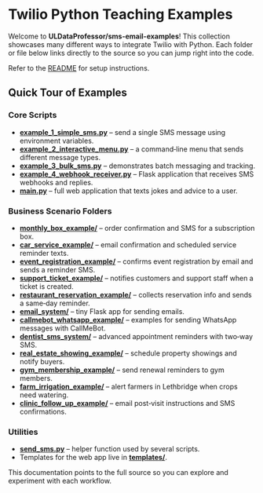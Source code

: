 ---
---

# Twilio Python Teaching Examples

Welcome to **ULDataProfessor/sms-email-examples**! This collection showcases many different ways to integrate Twilio with Python. Each folder or file below links directly to the source so you can jump right into the code.

Refer to the [README](../README.md) for setup instructions.

## Quick Tour of Examples

### Core Scripts

- **[example_1_simple_sms.py](../example_1_simple_sms.py)** – send a single SMS message using environment variables.
- **[example_2_interactive_menu.py](../example_2_interactive_menu.py)** – a command‑line menu that sends different message types.
- **[example_3_bulk_sms.py](../example_3_bulk_sms.py)** – demonstrates batch messaging and tracking.
- **[example_4_webhook_receiver.py](../example_4_webhook_receiver.py)** – Flask application that receives SMS webhooks and replies.
- **[main.py](../main.py)** – full web application that texts jokes and advice to a user.

### Business Scenario Folders

- **[monthly_box_example/](../monthly_box_example/)** – order confirmation and SMS for a subscription box.
- **[car_service_example/](../car_service_example/)** – email confirmation and scheduled service reminder texts.
- **[event_registration_example/](../event_registration_example/)** – confirms event registration by email and sends a reminder SMS.
- **[support_ticket_example/](../support_ticket_example/)** – notifies customers and support staff when a ticket is created.
- **[restaurant_reservation_example/](../restaurant_reservation_example/)** – collects reservation info and sends a same‑day reminder.
- **[email_system/](../email_system/)** – tiny Flask app for sending emails.
- **[callmebot_whatsapp_example/](../callmebot_whatsapp_example/)** – examples for sending WhatsApp messages with CallMeBot.
- **[dentist_sms_system/](../dentist_sms_system/)** – advanced appointment reminders with two‑way SMS.
- **[real_estate_showing_example/](../real_estate_showing_example/)** – schedule property showings and notify buyers.
- **[gym_membership_example/](../gym_membership_example/)** – send renewal reminders to gym members.
- **[farm_irrigation_example/](../farm_irrigation_example/)** – alert farmers in Lethbridge when crops need watering.
- **[clinic_follow_up_example/](../clinic_follow_up_example/)** – email post‑visit instructions and SMS confirmations.

### Utilities

- **[send_sms.py](../send_sms.py)** – helper function used by several scripts.
- Templates for the web app live in **[templates/](../templates/)**.

This documentation points to the full source so you can explore and experiment with each workflow.
